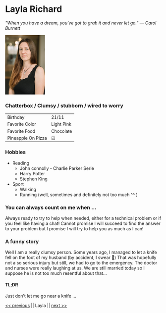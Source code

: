 # Layla Richard

*"When you have a dream, you've got to grab it and never let go."*
*— Carol Burnett*

<!-- ![Image](lri3_inside.jpg) This way the photo is way too big for th epage -->

<img src="lri3_inside.jpg" width="128"/>

### Chatterbox / Clumsy / stubborn / wired to worry

|                    |       |   
|--------------------|------------|
| Birthday           | 21/11      |   
| Favorite Color     | Light Pink |  
| Favorite Food      | Chocolate  |  
| Pineapple On Pizza | &#9745;    |   

### Hobbies

* Reading
    - John connolly - Charlie Parker Serie
    - Harry Potter
    - Stephen King
* Sport
    - Walking
    - Running (well, sometimes and definitely not too much ^^ )

### You can always count on me when ...

Always ready to try to help when needed, either for a technical problem or if you feel like having a chat! Cannot promise I will succeed to find the answer to your problem but I promise I will try to help you as much as I can!

### A funny story

Well I am a really clumsy person. Some years ago, I managed to let a knife fell on the foot of my husband (by accident, I swear :grimacing:) That was hopefully not a so serious injury but still, we had to go to the emergency. The doctor and nurses were really laughing at us.
We are still married today so I suppose he is not too much resentful about that...

#### TL;DR
Just don't let me go near a knife ...

[<< previous](https://github.com/robpiot/markdown-challenge) || Layla || [next >>](https://github.com/SylaMoon/markdown-challenge)